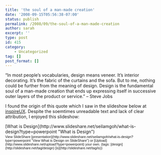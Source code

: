 ```yaml
---
title: 'the soul of a man-made creation'
date: '2008-09-15T05:56:38-07:00'
status: publish
permalink: /2008/09/the-soul-of-a-man-made-creation
author: sarah
excerpt: ''
type: post
id: 415
category:
    - Uncategorized
tag: []
post_format: []
---
```

“In most people’s vocabularies, design means veneer. It’s interior decorating. It’s the fabric of the curtains and the sofa. But to me, nothing could be further from the meaning of design. Design is the fundamental soul of a man-made creation that ends up expressing itself in successive outer layers of the product or service.” – Steve Jobs

I found the origin of this quote which I saw in the slideshow below at [inspireUX](http://www.inspireux.com/2008/05/05/design-is-the-fundamental-soul-of-a-human-made-creation/). Despite the soemtimes unreadable text and lack of clear attribution, I enjoyed this slideshow:

<div id="__ss_37083" style="width:425px;text-align:left">[What is Design](http://www.slideshare.net/seilamgoh/what-is-design?type=powerpoint "What is Design")<div style="font-size:11px;font-family:tahoma,arial;height:26px;padding-top:2px">View SlideShare [presentation](http://www.slideshare.net/seilamgoh/what-is-design?type=powerpoint "View What is Design on SlideShare") or [Upload](http://www.slideshare.net/upload?type=powerpoint) your own. (tags: [design](http://slideshare.net/tag/design) [is](http://slideshare.net/tag/is))</div></div>